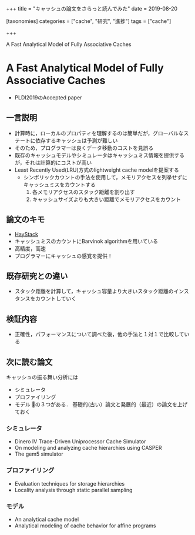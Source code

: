 +++
title = "キャッシュの論文をさらっと読んでみた"
date = 2019-08-20

[taxonomies]
categories = ["cache", "研究", "進捗"]
tags = ["cache"]

+++

A Fast Analytical Model of Fully Associative Caches

<!-- more -->

# A Fast Analytical Model of Fully Associative Caches
- PLDI2019のAccepted paper

## 一言説明
- 計算時に，ローカルのプロパティを理解するのは簡単だが，グローバルなステートに依存するキャッシュは予測が難しい
- そのため，プログラマーは良くデータ移動のコストを見誤る
- 既存のキャッシュモデルやシミュレータはキャッシュミス情報を提供するが，それは計算的にコストが高い
- Least Recently Used(LRU)方式のlightweight cache modelを提案する
  - シンボリックカウントの手法を使用して，メモリアクセスを列挙せずにキャッシュミスをカウントする
    1. 各メモリアクセスのスタック距離を割り出す
    2. キャッシュサイズよりも大きい距離でメモリアクセスをカウント

## 論文のキモ
- [HayStack](https://github.com/spcl/haystack)
- キャッシュミスのカウントにBarvinok algorithmを用いている
- 高精度，高速
- プログラマーにキャッシュの感覚を提供！

## 既存研究との違い
- スタック距離を計算して，キャッシュ容量より大きいスタック距離のインスタンスをカウントしていく

## 検証内容
- 正確性，パフォーマンスについて調べた後，他の手法と１対１で比較している

## 次に読む論文
キャッシュの振る舞い分析には
- シミュレータ
- プロファイリング
- モデル
の３つがある．
基礎的(古い）論文と発展的（最近）の論文を上げておく

### シミュレータ
- Dinero IV Trace-Driven Uniprocessor Cache Simulator
- On modeling and analyzing cache hierarchies using CASPER
- The gem5 simulator

### プロファイリング
- Evaluation techniques for storage hierarchies
- Locality analysis through static parallel sampling

### モデル
- An analytical cache model
- Analytical modeling of cache behavior for affine programs